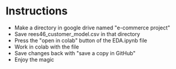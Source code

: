 # Instructions
* Make a directory in google drive named "e-commerce project"
* Save rees46_customer_model.csv in that directory
* Press the "open in colab" button of the EDA.ipynb file
* Work in colab with the file
* Save changes back with "save a copy in GitHub"
* Enjoy the magic
